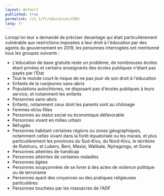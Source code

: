 ```yaml
---
layout: default
published: true
permalink: /v3_1/fr/education/COD/
lang: fr
---
```


Lorsqu'on leur a demandé de préciser davantage qui était particulièrement vulnérable aux restrictions imposées à leur droit à l'éducation par des agents du gouvernement en 2019, les personnes interrogées ont mentionné tous les groupes suivants :

-	L'éducation de base gratuite reste un problème, de nombreuses écoles étant privées et certains enseignants des écoles publiques n'étant pas payés par l'État
-	Tout le monde court le risque de ne pas jouir de son droit à l'éducation
-	Enfants de la rue/jeunes sans-abris
-	Populations autochtones, ne disposant pas d'écoles publiques à leurs service, et notamment les enfants
-	Personnes sans-abris
-	Enfants, notamment ceux dont les parents sont au chômage
-	Femmes et/ou filles
-	Personnes au statut social ou économique défavorable
-	Personnes vivant en milieu urbain
-	Réfugiés
-	Personnes habitant certaines régions ou zones géographiques, notamment celles vivant dans la forêt équatoriale ou les marais, et plus particulièrement les provinces du Sud-Kivu, du Nord-Kivu, le territoire de Rutshuru, et Lubero, Beni, Masisi, Walikale, Nyiragongo, et Goma
-	Personnes atteintes de handicap
-	Personnes atteintes de certaines maladies
-	Personnes âgées
-	Personnes soupçonnées de se livrer à des actes de violence politique ou de terrorisme 
-	Personnes ayant des croyances ou des pratiques religieuses particulières
-	Personnes touchées par les massacres de l'ADF 
